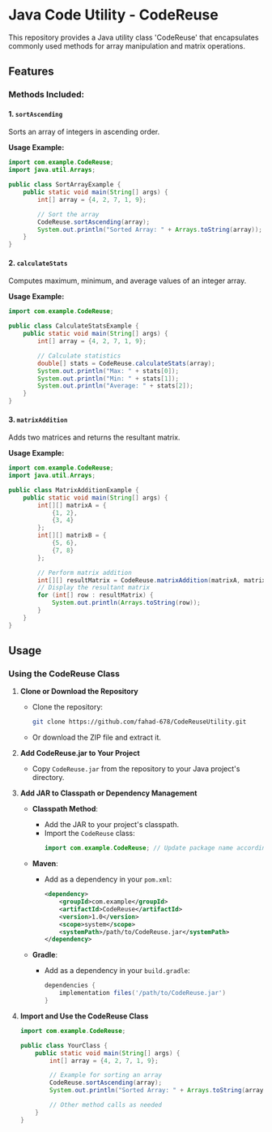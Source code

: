 # Java Code Utility - CodeReuse

This repository provides a Java utility class 'CodeReuse' that encapsulates commonly used methods for array manipulation and matrix operations.

## Features

### Methods Included:

#### 1. `sortAscending`

Sorts an array of integers in ascending order.

**Usage Example:**

```java
import com.example.CodeReuse;
import java.util.Arrays;

public class SortArrayExample {
    public static void main(String[] args) {
        int[] array = {4, 2, 7, 1, 9};

        // Sort the array
        CodeReuse.sortAscending(array);
        System.out.println("Sorted Array: " + Arrays.toString(array));
    }
}
```

#### 2. `calculateStats`

Computes maximum, minimum, and average values of an integer array.

**Usage Example:**

```java
import com.example.CodeReuse;

public class CalculateStatsExample {
    public static void main(String[] args) {
        int[] array = {4, 2, 7, 1, 9};

        // Calculate statistics
        double[] stats = CodeReuse.calculateStats(array);
        System.out.println("Max: " + stats[0]);
        System.out.println("Min: " + stats[1]);
        System.out.println("Average: " + stats[2]);
    }
}
```

#### 3. `matrixAddition`

Adds two matrices and returns the resultant matrix.

**Usage Example:**

```java
import com.example.CodeReuse;
import java.util.Arrays;

public class MatrixAdditionExample {
    public static void main(String[] args) {
        int[][] matrixA = {
            {1, 2},
            {3, 4}
        };
        int[][] matrixB = {
            {5, 6},
            {7, 8}
        };

        // Perform matrix addition
        int[][] resultMatrix = CodeReuse.matrixAddition(matrixA, matrixB, 2, 2);
        // Display the resultant matrix
        for (int[] row : resultMatrix) {
            System.out.println(Arrays.toString(row));
        }
    }
}
```

## Usage

### Using the CodeReuse Class

1. **Clone or Download the Repository**

    - Clone the repository:
        ```bash
        git clone https://github.com/fahad-678/CodeReuseUtility.git
        ```
    - Or download the ZIP file and extract it.

2. **Add CodeReuse.jar to Your Project**

    - Copy `CodeReuse.jar` from the repository to your Java project's directory.

3. **Add JAR to Classpath or Dependency Management**

    - **Classpath Method**:

        - Add the JAR to your project's classpath.
        - Import the `CodeReuse` class:
            ```java
            import com.example.CodeReuse; // Update package name accordingly
            ```

    - **Maven**:

        - Add as a dependency in your `pom.xml`:
            ```xml
            <dependency>
                <groupId>com.example</groupId>
                <artifactId>CodeReuse</artifactId>
                <version>1.0</version>
                <scope>system</scope>
                <systemPath>/path/to/CodeReuse.jar</systemPath>
            </dependency>
            ```

    - **Gradle**:
        - Add as a dependency in your `build.gradle`:
            ```groovy
            dependencies {
                implementation files('/path/to/CodeReuse.jar')
            }
            ```

4. **Import and Use the CodeReuse Class**

    ```java
    import com.example.CodeReuse;

    public class YourClass {
        public static void main(String[] args) {
            int[] array = {4, 2, 7, 1, 9};

            // Example for sorting an array
            CodeReuse.sortAscending(array);
            System.out.println("Sorted Array: " + Arrays.toString(array));

            // Other method calls as needed
        }
    }
    ```
